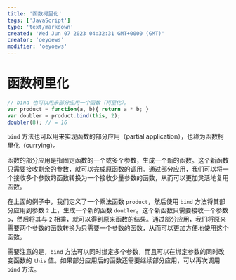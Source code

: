 ```yaml
---
title: '函数柯里化'
tags: ['JavaScript']
type: 'text/markdown'
created: 'Wed Jun 07 2023 04:32:31 GMT+0000 (GMT)'
creator: 'oeyoews'
modifier: 'oeyoews'
---
```


# 函数柯里化

```js
// bind 也可以用来部分应用一个函数（柯里化）。
var product = function(a, b){ return a * b; }
var doubler = product.bind(this, 2);
doubler(8); // = 16
```

`bind` 方法也可以用来实现函数的部分应用（partial application），也称为函数柯里化（currying）。

函数的部分应用是指固定函数的一个或多个参数，生成一个新的函数。这个新函数只需要接收剩余的参数，就可以完成原函数的调用。通过部分应用，我们可以将一个接收多个参数的函数转换为一个接收少量参数的函数，从而可以更加灵活地复用函数。

在上面的例子中，我们定义了一个乘法函数 `product`，然后使用 `bind` 方法将其部分应用到参数 `2` 上，生成一个新的函数 `doubler`。这个新函数只需要接收一个参数 `b`，然后将其与 `2` 相乘，就可以得到原来函数的结果。通过部分应用，我们将原来需要两个参数的函数转换为只需要一个参数的函数，从而可以更加方便地使用这个函数。

需要注意的是，`bind` 方法可以同时绑定多个参数，而且可以在绑定参数的同时改变函数的 `this` 值。如果部分应用后的函数还需要继续部分应用，可以再次调用 `bind` 方法。
